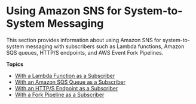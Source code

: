 # Using Amazon SNS for System\-to\-System Messaging<a name="sns-system-to-system-messaging"></a>

This section provides information about using Amazon SNS for system\-to\-system messaging with subscribers such as Lambda functions, Amazon SQS queues, HTTP/S endpoints, and AWS Event Fork Pipelines\.

**Topics**
+ [With a Lambda Function as a Subscriber](sns-lambda-as-subscriber.md)
+ [With an Amazon SQS Queue as a Subscriber](sns-sqs-as-subscriber.md)
+ [With an HTTP/S Endpoint as a Subscriber](sns-http-https-endpoint-as-subscriber.md)
+ [With a Fork Pipeline as a Subscriber](sns-fork-pipeline-as-subscriber.md)